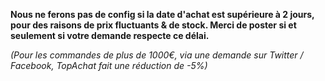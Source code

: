 **__Nous ne ferons pas de config si la date d'achat est supérieure à 2 jours, pour des raisons de prix fluctuants & de stock. Merci de poster si et seulement si votre demande respecte ce délai.__**

*(Pour les commandes de plus de 1000€, via une demande sur Twitter / Facebook, TopAchat fait une réduction de -5%)*
